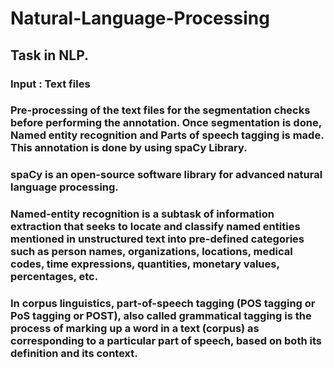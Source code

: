 # Natural-Language-Processing

## Task in NLP.
### Input : Text files
### Pre-processing of the text files for the segmentation checks before performing the annotation. Once segmentation is done, Named entity recognition and Parts of speech tagging is made. This annotation is done by using spaCy Library.
### spaCy is an open-source software library for advanced natural language processing.

### Named-entity recognition is a subtask of information extraction that seeks to locate and classify named entities mentioned in unstructured text into pre-defined categories such as person names, organizations, locations, medical codes, time expressions, quantities, monetary values, percentages, etc.

### In corpus linguistics, part-of-speech tagging (POS tagging or PoS tagging or POST), also called grammatical tagging is the process of marking up a word in a text (corpus) as corresponding to a particular part of speech, based on both its definition and its context. 
